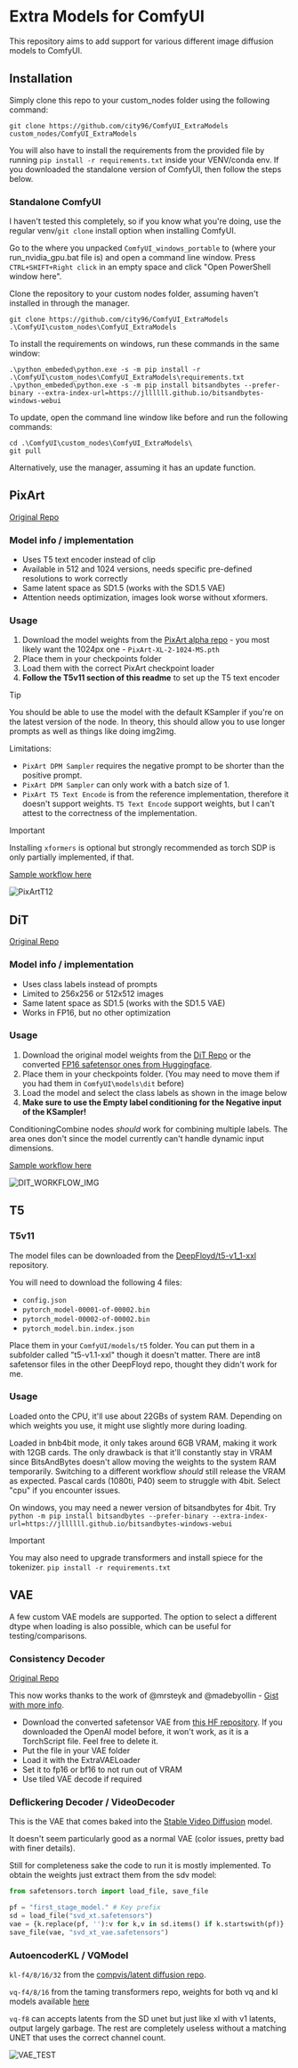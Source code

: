 # Extra Models for ComfyUI

This repository aims to add support for various different image diffusion models to ComfyUI.

## Installation

Simply clone this repo to your custom_nodes folder using the following command:

`git clone https://github.com/city96/ComfyUI_ExtraModels custom_nodes/ComfyUI_ExtraModels`

You will also have to install the requirements from the provided file by running `pip install -r requirements.txt` inside your VENV/conda env. If you downloaded the standalone version of ComfyUI, then follow the steps below.

### Standalone ComfyUI

I haven't tested this completely, so if you know what you're doing, use the regular venv/`git clone` install option when installing ComfyUI.

Go to the where you unpacked `ComfyUI_windows_portable` to (where your run_nvidia_gpu.bat file is) and open a command line window. Press `CTRL+SHIFT+Right click` in an empty space and click "Open PowerShell window here".

Clone the repository to your custom nodes folder, assuming haven't installed in through the manager.

`git clone https://github.com/city96/ComfyUI_ExtraModels .\ComfyUI\custom_nodes\ComfyUI_ExtraModels`

To install the requirements on windows, run these commands in the same window:
```
.\python_embeded\python.exe -s -m pip install -r .\ComfyUI\custom_nodes\ComfyUI_ExtraModels\requirements.txt
.\python_embeded\python.exe -s -m pip install bitsandbytes --prefer-binary --extra-index-url=https://jllllll.github.io/bitsandbytes-windows-webui
```

To update, open the command line window like before and run the following commands:

```
cd .\ComfyUI\custom_nodes\ComfyUI_ExtraModels\
git pull
```

Alternatively, use the manager, assuming it has an update function.



## PixArt

[Original Repo](https://github.com/PixArt-alpha/PixArt-alpha)

### Model info / implementation
- Uses T5 text encoder instead of clip
- Available in 512 and 1024 versions, needs specific pre-defined resolutions to work correctly
- Same latent space as SD1.5 (works with the SD1.5 VAE)
- Attention needs optimization, images look worse without xformers.

### Usage

1. Download the model weights from the [PixArt alpha repo](https://huggingface.co/PixArt-alpha/PixArt-alpha/tree/main) - you most likely want the 1024px one - `PixArt-XL-2-1024-MS.pth`
2. Place them in your checkpoints folder
3. Load them with the correct PixArt checkpoint loader
4. **Follow the T5v11 section of this readme** to set up the T5 text encoder

> [!TIP]
> You should be able to use the model with the default KSampler if you're on the latest version of the node.
> In theory, this should allow you to use longer prompts as well as things like doing img2img.

Limitations:
- `PixArt DPM Sampler` requires the negative prompt to be shorter than the positive prompt.
- `PixArt DPM Sampler` can only work with a batch size of 1.
- `PixArt T5 Text Encode` is from the reference implementation, therefore it doesn't support weights. `T5 Text Encode` support weights, but I can't attest to the correctness of the implementation.

> [!IMPORTANT]  
> Installing `xformers` is optional but strongly recommended as torch SDP is only partially implemented, if that.

[Sample workflow here](https://github.com/city96/ComfyUI_ExtraModels/files/13617463/PixArtV3.json)

![PixArtT12](https://github.com/city96/ComfyUI_ExtraModels/assets/125218114/eb1a02f9-6114-47eb-a066-261c39c55615)



## DiT

[Original Repo](https://github.com/facebookresearch/DiT)

### Model info / implementation
- Uses class labels instead of prompts
- Limited to 256x256 or 512x512 images
- Same latent space as SD1.5 (works with the SD1.5 VAE)
- Works in FP16, but no other optimization

### Usage

1. Download the original model weights from the [DiT Repo](https://github.com/facebookresearch/DiT) or the converted [FP16 safetensor ones from Huggingface](https://huggingface.co/city96/DiT/tree/main).
2. Place them in your checkpoints folder. (You may need to move them if you had them in `ComfyUI\models\dit` before)
3. Load the model and select the class labels as shown in the image below
4. **Make sure to use the Empty label conditioning for the Negative input of the KSampler!**

ConditioningCombine nodes *should* work for combining multiple labels. The area ones don't since the model currently can't handle dynamic input dimensions.

[Sample workflow here](https://github.com/city96/ComfyUI_ExtraModels/files/13619259/DiTV2.json)

![DIT_WORKFLOW_IMG](https://github.com/city96/ComfyUI_ExtraModels/assets/125218114/cdd4ec94-b0eb-436a-bf23-a3bcef8d7b90)



## T5

### T5v11

The model files can be downloaded from the [DeepFloyd/t5-v1_1-xxl](https://huggingface.co/DeepFloyd/t5-v1_1-xxl/tree/main) repository.

You will need to download the following 4 files:
 - `config.json`
 - `pytorch_model-00001-of-00002.bin`
 - `pytorch_model-00002-of-00002.bin`
 - `pytorch_model.bin.index.json`

Place them in your `ComfyUI/models/t5` folder. You can put them in a subfolder called "t5-v1.1-xxl" though it doesn't matter. There are int8 safetensor files in the other DeepFloyd repo, thought they didn't work for me.

### Usage

Loaded onto the CPU, it'll use about 22GBs of system RAM. Depending on which weights you use, it might use slightly more during loading.

Loaded in bnb4bit mode, it only takes around 6GB VRAM, making it work with 12GB cards. The only drawback is that it'll constantly stay in VRAM since BitsAndBytes doesn't allow moving the weights to the system RAM temporarily. Switching to a different workflow *should* still release the VRAM as expected. Pascal cards (1080ti, P40) seem to struggle with 4bit. Select "cpu" if you encounter issues.

On windows, you may need a newer version of bitsandbytes for 4bit. Try `python -m pip install bitsandbytes --prefer-binary --extra-index-url=https://jllllll.github.io/bitsandbytes-windows-webui`

> [!IMPORTANT]  
> You may also need to upgrade transformers and install spiece for the tokenizer. `pip install -r requirements.txt`



## VAE

A few custom VAE models are supported. The option to select a different dtype when loading is also possible, which can be useful for testing/comparisons.

### Consistency Decoder

[Original Repo](https://github.com/openai/consistencydecoder)

This now works thanks to the work of @mrsteyk and @madebyollin - [Gist with more info](https://gist.github.com/madebyollin/865fa6a18d9099351ddbdfbe7299ccbf).

- Download the converted safetensor VAE from [this HF repository](https://huggingface.co/mrsteyk/consistency-decoder-sd15/blob/main/stk_consistency_decoder_amalgamated.safetensors). If you downloaded the OpenAI model before, it won't work, as it is a TorchScript file. Feel free to delete it.
- Put the file in your VAE folder
- Load it with the ExtraVAELoader
- Set it to fp16 or bf16 to not run out of VRAM
- Use tiled VAE decode if required

### Deflickering Decoder / VideoDecoder

This is the VAE that comes baked into the [Stable Video Diffusion](https://stability.ai/news/stable-video-diffusion-open-ai-video-model) model.

It doesn't seem particularly good as a normal VAE (color issues, pretty bad with finer details).

Still for completeness sake the code to run it is mostly implemented. To obtain the weights just extract them from the sdv model:

```py
from safetensors.torch import load_file, save_file

pf = "first_stage_model." # Key prefix
sd = load_file("svd_xt.safetensors")
vae = {k.replace(pf, ''):v for k,v in sd.items() if k.startswith(pf)}
save_file(vae, "svd_xt_vae.safetensors")
```

### AutoencoderKL / VQModel

`kl-f4/8/16/32` from the [compvis/latent diffusion repo](https://github.com/CompVis/latent-diffusion/tree/main#pretrained-autoencoding-models).

`vq-f4/8/16` from the taming transformers repo, weights for both vq and kl models available [here](https://ommer-lab.com/files/latent-diffusion/)

`vq-f8` can accepts latents from the SD unet but just like xl with v1 latents, output largely garbage. The rest are completely useless without a matching UNET that uses the correct channel count.

![VAE_TEST](https://github.com/city96/ComfyUI_ExtraModels/assets/125218114/316c7029-ee78-4ff7-a46a-b56ef91477eb)
